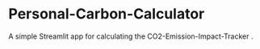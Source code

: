 # Personal-Carbon-Calculator
A simple Streamlit app for calculating the CO2-Emission-Impact-Tracker .
